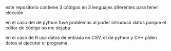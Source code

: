 este repositorio contiene 3 códigos en 3 lenguajes diferentes para tener elección

en el caso del de python tuve problemas al poder introducir datos porque el editor de código no me dejaba

en el caso de R usa datos de entrada en CSV, el de python y C++ piden datos al ejecutar el programa
